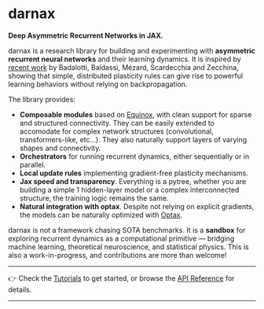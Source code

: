 # darnax

**Deep Asymmetric Recurrent Networks in JAX.**

darnax is a research library for building and experimenting with **asymmetric recurrent neural networks** and their learning dynamics. It is inspired by [recent work](https://arxiv.org/html/2509.05041v1) by Badalotti, Baldassi, Mézard, Scardecchia and Zecchina, showing that simple, distributed plasticity rules can give rise to powerful learning behaviors without relying on backpropagation.

The library provides:

* **Composable modules** based on [Equinox](https://github.com/patrick-kidger/equinox), with clean support for sparse and structured connectivity. They can be easily extended to accomodate for complex network structures (convolutional, transformers-like, etc...). They also naturally support layers of varying shapes and connectivity.
* **Orchestrators** for running recurrent dynamics, either sequentially or in parallel.
* **Local update rules** implementing gradient-free plasticity mechanisms.
* **Jax speed and transparency**. Everything is a pytree, whether you are building a simple 1 hidden-layer model or a complex interconnected structure, the training logic remains the same.
* **Natural integration with optax**. Despite not relying on explicit gradients, the models can be naturally optimized with [Optax](https://optax.readthedocs.io/en/latest/).

darnax is not a framework chasing SOTA benchmarks. It is a **sandbox** for exploring recurrent dynamics as a computational primitive — bridging machine learning, theoretical neuroscience, and statistical physics. This is also a work-in-progress, and contributions are more than welcome!

---

👉 Check the [Tutorials](./tutorials) to get started, or browse the [API Reference](./reference) for details.

---
